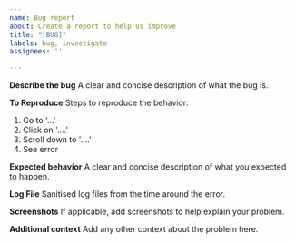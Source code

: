 ```yaml
---
name: Bug report
about: Create a report to help us improve
title: "[BUG]"
labels: bug, investigate
assignees: ''

---
```


**Describe the bug**
A clear and concise description of what the bug is.

**To Reproduce**
Steps to reproduce the behavior:
1. Go to '...'
2. Click on '....'
3. Scroll down to '....'
4. See error

**Expected behavior**
A clear and concise description of what you expected to happen.

**Log File**
Sanitised log files from the time around the error.

**Screenshots**
If applicable, add screenshots to help explain your problem.

**Additional context**
Add any other context about the problem here.
